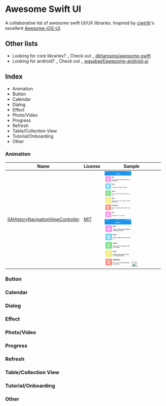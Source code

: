 # Awesome Swift UI
A collaborative list of awesome swift UI/UX libraries. Inspired by [cjwirth]'s excellent [Awesome-iOS-UI][awesome-ios-ui].

## Other lists
- Looking for core libraries? _ Check out _ [dkhamsing/awesome-swift]
- Looking for android? _ Check out _ [wasabeef/awesome-android-ui]

## Index
- Animation
- Button
- Calendar
- Dialog
- Effect
- Photo/Video
- Progress
- Refresh
- Table/Collection View
- Tutorial/Onboarding
- Other

### Animation

Name                                                                                                     | License | Sample
-------------------------------------------------------------------------------------------------------- | ------- | --------------------------------------------------------------------------------------------------------------------------------------------------------------------------------------------------------------------------------------
[SAHistoryNavigationViewController](https://github.com/szk-atmosphere/SAHistoryNavigationViewController) | [MIT]   | <img src="assets/SAHistoryNavgigationViewController/3dtouch.gif" width="49%"> <img src="assets/SAHistoryNavgigationViewController/sample.gif" width="49%"> <img src="assets/SAHistoryNavgigationViewController/touch.gif" width="49%">

### Button
### Calendar
### Dialog
### Effect
### Photo/Video
### Progress
### Refresh
### Table/Collection View
### Tutorial/Onboarding
### Other

[cjwirth]: https://github.com/cjwirth
[dkhamsing/awesome-swift]: https://github.com/matteocrippa/awesome-swift#ui
[wasabeef/awesome-android-ui]: https://github.com/wasabeef/awesome-android-ui
[awesome-ios-ui]: https://github.com/cjwirth/awesome-ios-ui
[mit]: http://opensource.org/licenses/MIT
[apache-license-v2]: https://www.apache.org/licenses/LICENSE-2.0

